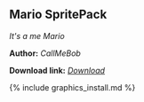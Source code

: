 ## Mario SpritePack
*It's a me Mario*

**Author:** *CallMeBob*

 **Download link:** *[Download](https://drive.google.com/file/d/1k7MO4Hzrzfy_xPPEuXecPkrZ6k52Sabs/view?usp=drivesdk)*

{% include graphics_install.md %}
